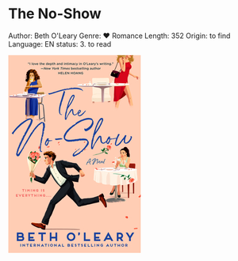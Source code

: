 # The No-Show

Author: Beth O'Leary
Genre: ♥ Romance
Length: 352
Origin: to find
Language: EN
status: 3. to read

![Untitled](The%20No-Show%20837d920bc49247c18619c4232a472326/Untitled.png)
